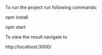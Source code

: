 To run the project run following commands:

npm install

npm start

To view the result navigate to

http://localhost:3000/
